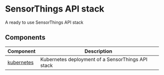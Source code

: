 # SensorThings API stack

A ready to use SensorThings API stack

## Components

Component                   | Description
--------------------------- | -----------
[kubernetes](./kubernetes)  | Kubernetes deployment of a SensorThings API stack